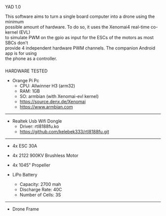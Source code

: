 ##
YAD 1.0

This software aims to turn a single board computer into a drone using the minimum  
possible amount of hardware. To do so, it uses the Xenomai4 real-time co-kernel (EVL)  
to simulate PWM on the gpio as input for the ESCs of the motors as most SBCs don't  
provide 4 independent hardware PWM channels. The companion Android app is for using  
the phone as a controller.    

###
HARDWARE TESTED

- Orange Pi Pc
    - CPU: Allwinner H3 (arm32)
    - RAM: 1GB
    - SO: armbian (with Xenomai-evl kernel)
    - https://source.denx.de/Xenomai
    - https://www.armbian.com
___
- Realtek Usb Wifi Dongle
    - Driver: rtl8188fu.ko
    - https://github.com/kelebek333/rtl8188fu.git
___
- 4x ESC 30A  

- 4x 2122 900KV Brushless Motor  

- 4x 1045" Propeller  

- LiPo Battery
    - Capacity: 2700 mah
    - Discharge Rate: 40C
    - Number of Cells: 3S  
___
- Drone Frame
